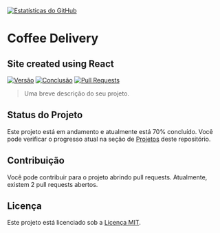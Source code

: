 [![Estatísticas do GitHub](https://github-readme-stats.vercel.app/api?username=GabrielRSiqueira18&theme=blue-green)](https://github.com/anuraghazra/github-readme-stats)

# Coffee Delivery
## Site created using React

[![Versão](https://img.shields.io/badge/Vers%C3%A3o-1.0-blue)](https://github.com/GabrielRSiqueira18/coffee-delivery-desafio-2)
[![Conclusão](https://img.shields.io/badge/Conclus%C3%A3o-70%25-yellow)](https://github.com/GabrielRSiqueira18/coffee-delivery-desafio-2)
[![Pull Requests](https://img.shields.io/badge/Pull%20Requests-2%20abertos-orange)](https://github.com/GabrielRSiqueira18/coffee-delivery-desafio-2/pulls)

> Uma breve descrição do seu projeto.

## Status do Projeto

Este projeto está em andamento e atualmente está 70% concluído. Você pode verificar o progresso atual na seção de [Projetos](https://github.com/seu-usuario/seu-projeto/projects) deste repositório.

## Contribuição

Você pode contribuir para o projeto abrindo pull requests. Atualmente, existem 2 pull requests abertos.

## Licença

Este projeto está licenciado sob a [Licença MIT](https://github.com/seu-usuario/seu-projeto/blob/master/LICENSE).



